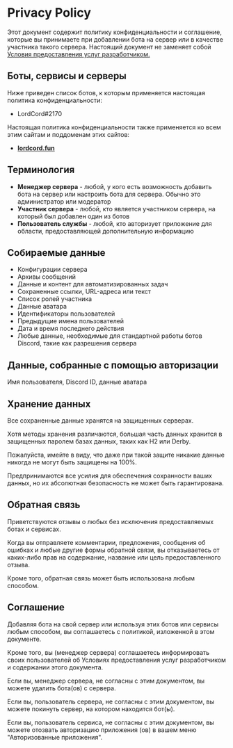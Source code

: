 # Privacy Policy

Этот документ содержит политику конфиденциальности и соглашение, которые вы принимаете при добавлении бота на сервер или в качестве участника такого сервера.
Настоящий документ не заменяет собой <a href="https://discord.com/developers/docs/policies-and-agreements/developer-terms-of-service">Условия предоставления услуг разработчиком.</a>
        
## Боты, сервисы и серверы
            
Ниже приведен список ботов, к которым применяется настоящая политика конфиденциальности:

* LordCord#2170

Настоящая политика конфиденциальности также применяется ко всем этим сайтам и поддоменам этих сайтов:
            
* <a href="https://lordcord.fun">**lordcord.fun**</a>

        
## Терминология       
* **Менеджер сервера** - любой, у кого есть возможность добавить бота на сервер или настроить бота для сервера. Обычно это администратор или модератор
* **Участник сервера** - любой, кто является участником сервера, на который был добавлен один из ботов
* **Пользователь службы** - любой, кто авторизует приложение для области, предоставляющей дополнительную информацию
        
## Собираемые данные
* Конфигурации сервера
* Архивы сообщений
* Данные и контент для автоматизированных задач
* Сохраненные ссылки, URL-адреса или текст
* Список ролей участника
* Данные аватара
* Идентификаторы пользователей
* Предыдущие имена пользователей
* Дата и время последнего действия
* Любые данные, необходимые для стандартной работы ботов Discord, такие как разрешения сервера

## Данные, собранные с помощью авторизации

Имя пользователя, Discord ID, данные аватара

## Хранение данных
Все сохраненные данные хранятся на защищенных серверах.

Хотя методы хранения различаются, большая часть данных хранится в защищенных паролем базах данных, таких как H2 или Derby.

Пожалуйста, имейте в виду, что даже при такой защите никакие данные никогда не могут быть защищены на 100%.

Предпринимаются все усилия для обеспечения сохранности ваших данных, но их абсолютная безопасность не может быть гарантирована.

## Обратная связь
Приветствуются отзывы о любых без исключения предоставляемых ботах и сервисах.

Когда вы отправляете комментарии, предложения, сообщения об ошибках и любые другие формы обратной связи, вы отказываетесь от каких-либо прав на содержание, название или цель предоставленного отзыва.

Кроме того, обратная связь может быть использована любым способом.
            
## Соглашение

Добавляя бота на свой сервер или используя этих ботов или сервисы любым способом, вы соглашаетесь с политикой, изложенной в этом документе.

Кроме того, вы (менеджер сервера) соглашаетесь информировать своих пользователей об Условиях предоставления услуг разработчиком и содержании этого документа.

Если вы, менеджер сервера, не согласны с этим документом, вы можете удалить бота(ов) с сервера.

Если вы, пользователь сервера, не согласны с этим документом, вы можете покинуть сервер, на котором находится бот(ы).

Если вы, пользователь сервиса, не согласны с этим документом, вы можете отозвать авторизацию приложения (ов) в вашем меню "Авторизованные приложения".